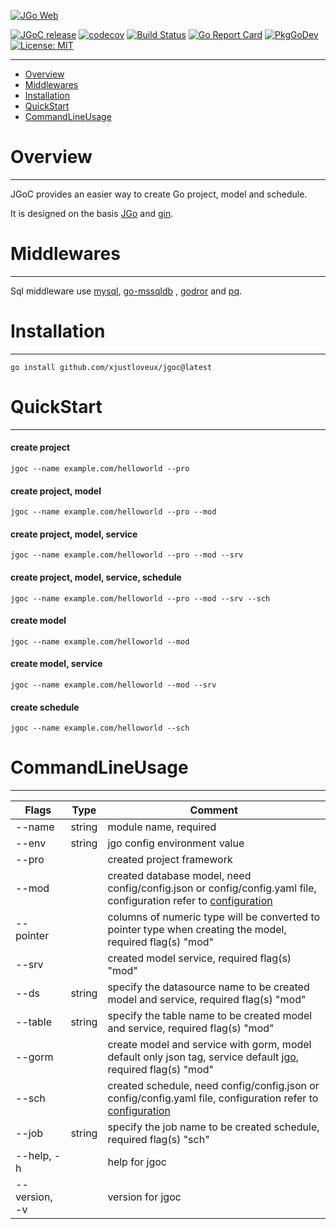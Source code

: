 [![JGo Web](https://jgo.dev/assets/images/logo_300.svg)](https://jgo.dev/)

[![JGoC release](https://img.shields.io/github/v/release/xjustloveux/jgoc)](https://github.com/xjustloveux/jgoc/releases)
[![codecov](https://codecov.io/gh/xjustloveux/jgoc/branch/master/graph/badge.svg?token=BMUZK6DR8C)](https://codecov.io/gh/xjustloveux/jgoc)
[![Build Status](https://github.com/xjustloveux/jgoc/actions/workflows/go.yml/badge.svg)](https://github.com/xjustloveux/jgoc/actions/workflows/go.yml)
[![Go Report Card](https://goreportcard.com/badge/github.com/xjustloveux/jgoc)](https://goreportcard.com/report/github.com/xjustloveux/jgoc)
[![PkgGoDev](https://pkg.go.dev/badge/mod/github.com/xjustloveux/jgoc)](https://pkg.go.dev/mod/github.com/xjustloveux/jgoc)
[![License: MIT](https://img.shields.io/badge/License-MIT-blue.svg)](https://github.com/xjustloveux/jgoc/blob/master/LICENSE)


---

* [Overview](#Overview)
* [Middlewares](#Middlewares)
* [Installation](#Installation)
* [QuickStart](#QuickStart)
* [CommandLineUsage](#CommandLineUsage)

# Overview

---

JGoC provides an easier way to create Go project, model and schedule.

It is designed on the basis [JGo](https://github.com/xjustloveux/jgo) and [gin](https://github.com/gin-gonic/gin).

# Middlewares

---

Sql middleware use [mysql](https://github.com/go-sql-driver/mysql), [go-mssqldb](https://github.com/denisenkom/go-mssqldb)
, [godror](https://github.com/godror/godror) and [pq](https://github.com/lib/pq).

# Installation

---

```shell
go install github.com/xjustloveux/jgoc@latest
```

# QuickStart

---

#### create project
```shell
jgoc --name example.com/helloworld --pro
```
#### create project, model
```shell
jgoc --name example.com/helloworld --pro --mod
```
#### create project, model, service
```shell
jgoc --name example.com/helloworld --pro --mod --srv
```
#### create project, model, service, schedule
```shell
jgoc --name example.com/helloworld --pro --mod --srv --sch
```
#### create model
```shell
jgoc --name example.com/helloworld --mod
```
#### create model, service
```shell
jgoc --name example.com/helloworld --mod --srv
```
#### create schedule
```shell
jgoc --name example.com/helloworld --sch
```

# CommandLineUsage

---

| Flags         | Type   | Comment                                                                                                                                                              |
|---------------|--------|----------------------------------------------------------------------------------------------------------------------------------------------------------------------|
| --name        | string | module name, required                                                                                                                                                |
| --env         | string | jgo config environment value                                                                                                                                         |
| --pro         |        | created project framework                                                                                                                                            |
| --mod         |        | created database model, need config/config.json or config/config.yaml file, configuration refer to [configuration](https://github.com/xjustloveux/jgo#configuration) |
| --pointer     |        | columns of numeric type will be converted to pointer type when creating the model, required flag(s) "mod"                                                            |
| --srv         |        | created model service, required flag(s) "mod"                                                                                                                        |
| --ds          | string | specify the datasource name to be created model and service, required flag(s) "mod"                                                                                  |
| --table       | string | specify the table name to be created model and service, required flag(s) "mod"                                                                                       |
| --gorm        |        | create model and service with gorm, model default only json tag, service default [jgo](https://github.com/xjustloveux/jgo), required flag(s) "mod"                   |
| --sch         |        | created schedule, need config/config.json or config/config.yaml file, configuration refer to [configuration](https://github.com/xjustloveux/jgo#configuration-1)     |
| --job         | string | specify the job name to be created schedule, required flag(s) "sch"                                                                                                  |
| --help, -h    |        | help for jgoc                                                                                                                                                        |
| --version, -v |        | version for jgoc                                                                                                                                                     |
